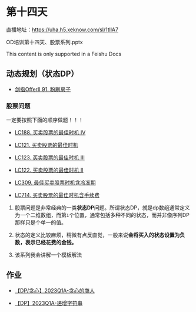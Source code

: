 # 第十四天

直播地址：https://uha.h5.xeknow.com/sl/1tllA7

OD培训第十四天、股票系列.pptx

This content is only supported in a Feishu Docs

## 动态规划（状态DP）

- [剑指OfferII 91. 粉刷房子](https://r07na4yqwor.feishu.cn/docx/Z9pSdcZt1oLGf3xJxPicxAknnqg)
    

### 股票问题

一定要按照下面的顺序做题！！！

- [LC188. 买卖股票的最佳时机 IV](https://r07na4yqwor.feishu.cn/docx/SQIvd09qPouWBjxatnPccDrrn9g)
    
- [LC121. 买卖股票的最佳时机](https://r07na4yqwor.feishu.cn/docx/LOlbd7fp3o0QZkxF6BgcuiFYnmc)
    
- [LC123. 买卖股票的最佳时机 III](https://r07na4yqwor.feishu.cn/docx/XYUNdi4umoCvBmxgfWbcBrgrnqf)
    
- [LC122. 买卖股票的最佳时机 II](https://r07na4yqwor.feishu.cn/docx/M5yzdgu5po2wNjxDvjxcXg8Unbb)
    
- [LC309. 最佳买卖股票时机含冷冻期](https://r07na4yqwor.feishu.cn/docx/RDwadmv7EoK3oDx3qdpcTuchnRg)
    
- [LC714. 买卖股票的最佳时机含手续费](https://r07na4yqwor.feishu.cn/docx/RNI9dT503oN4q7xZNr5czGwQnof)
    

1. 股票问题是非常经典的一类**状态DP**问题。所谓状态DP，就是dp数组通常定义为一个二维数组，而第`i`个位置，通常包括多种不同的状态，而并非像序列DP那样只是个单一的值。
    
2. 状态的定义比较麻烦，稍微有点反直觉，一般来说**会将买入的状态设置为负数，表示已经花费的金钱。**
    
3. 该系列我会讲解一个模板解法
    

## 作业

- [【DP/贪心】2023Q1A-贪心的商人](https://og7kl7g6h8.feishu.cn/docx/LHD9d8pkrouZBCx5SOEcLTpinLf)
    
- [【DP】2023Q1A-递增字符串](https://og7kl7g6h8.feishu.cn/docx/KYasd0qGLoWjCSxeB0oc73GJneb)